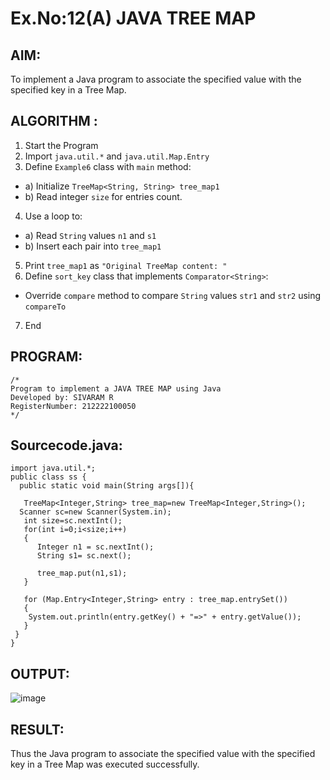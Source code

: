 # Ex.No:12(A)         JAVA TREE MAP
## AIM:
 To implement a Java program to associate the specified value with the specified key in a Tree Map.

## ALGORITHM :

1.	Start the Program
2.	Import `java.util.*` and `java.util.Map.Entry`
3.	Define `Example6` class with `main` method:
-	a) Initialize `TreeMap<String, String> tree_map1`
-	b) Read integer `size` for entries count.
4.	Use a loop to:
-	a) Read `String` values `n1` and `s1`
-	b) Insert each pair into `tree_map1`
5.	Print `tree_map1` as `"Original TreeMap content: "`
6.	Define `sort_key` class that implements `Comparator<String>`:
-	Override `compare` method to compare `String` values `str1` and `str2` using
`compareTo`
7.	End


## PROGRAM:
 ```
/*
Program to implement a JAVA TREE MAP using Java
Developed by: SIVARAM R
RegisterNumber: 212222100050
*/
```

## Sourcecode.java:
```
import java.util.*;  
public class ss {  
  public static void main(String args[]){  
  
   TreeMap<Integer,String> tree_map=new TreeMap<Integer,String>();      
  Scanner sc=new Scanner(System.in);
   int size=sc.nextInt();
   for(int i=0;i<size;i++)
   {
      Integer n1 = sc.nextInt();
      String s1= sc.next();
       
   	  tree_map.put(n1,s1);  
   }
	 
   for (Map.Entry<Integer,String> entry : tree_map.entrySet())
   {
    System.out.println(entry.getKey() + "=>" + entry.getValue());
   }
 }  
}
```

## OUTPUT:

![image](https://github.com/user-attachments/assets/8d5c1fa8-72d8-4604-aaa3-d31cb625ddfc)

## RESULT:
Thus the Java program to associate the specified value with the specified key in a Tree Map was executed successfully.
